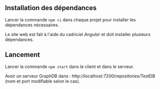 
## Installation des dépendances

Lancer la commande `npm ci` dans chaque projet pour installer les dépendances nécessaires. 

Le site web est fait à l'aide du cadriciel *Angular* et doit installer plusieurs dépendances.

## Lancement

Lancer la commande `npm start` dans le client et dans le serveur.

Avoir un serveur GraphDB dans : http://localhost:7200/repositories/TestDB (nom et port modifiable selon le cas).
